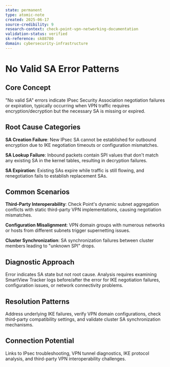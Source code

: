 ```yaml
---
state: permanent
type: atomic-note
created: 2025-06-17
source-credibility: 9
research-context: check-point-vpn-networking-documentation
validation-status: verified
sk-reference: sk88780
domain: cybersecurity-infrastructure
---
```


# No Valid SA Error Patterns

## Core Concept

"No valid SA" errors indicate IPsec Security Association negotiation failures or expiration, typically occurring when VPN traffic requires encryption/decryption but the necessary SA is missing or expired.

## Root Cause Categories

**SA Creation Failure**: New IPsec SA cannot be established for outbound encryption due to IKE negotiation timeouts or configuration mismatches.

**SA Lookup Failure**: Inbound packets contain SPI values that don't match any existing SA in the kernel tables, resulting in decryption failures.

**SA Expiration**: Existing SAs expire while traffic is still flowing, and renegotiation fails to establish replacement SAs.

## Common Scenarios

**Third-Party Interoperability**: Check Point's dynamic subnet aggregation conflicts with static third-party VPN implementations, causing negotiation mismatches.

**Configuration Misalignment**: VPN domain groups with numerous networks or hosts from different subnets trigger supernetting issues.

**Cluster Synchronization**: SA synchronization failures between cluster members leading to "unknown SPI" drops.

## Diagnostic Approach

Error indicates SA state but not root cause. Analysis requires examining SmartView Tracker logs before/after the error for IKE negotiation failures, configuration issues, or network connectivity problems.

## Resolution Patterns

Address underlying IKE failures, verify VPN domain configurations, check third-party compatibility settings, and validate cluster SA synchronization mechanisms.

## Connection Potential

Links to IPsec troubleshooting, VPN tunnel diagnostics, IKE protocol analysis, and third-party VPN interoperability challenges.